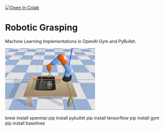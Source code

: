 [![Open In Colab](https://colab.research.google.com/assets/colab-badge.svg)](https://colab.research.google.com/github/mahyaret/kuka_rl/blob/master/kuka_mc.ipynb)

# Robotic Grasping
Machine Learning Implementations in OpenAI Gym and PyBullet.

<img src="img/kuka.gif" height="200">


brew install openmpi
pip install pybullet
pip install tensorflow
pip install gym
pip install baselines